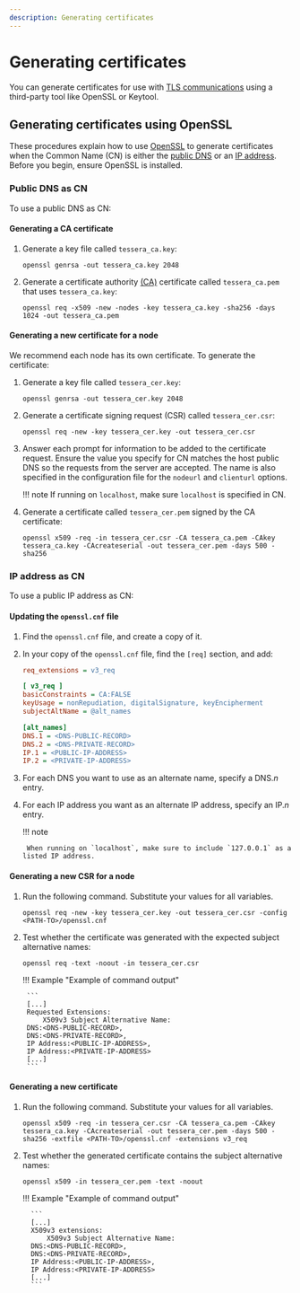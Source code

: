 ```yaml
---
description: Generating certificates
---
```


# Generating certificates

You can generate certificates for use with [TLS communications](Configure/TLS.md) using a third-party tool like OpenSSL or
Keytool.

## Generating certificates using OpenSSL

These procedures explain how to use [OpenSSL](https://www.openssl.org/source/) to generate certificates
when the Common Name (CN) is either the [public DNS](#public-dns-as-cn) or an [IP address](#ip-address-as-cn).
Before you begin, ensure OpenSSL is installed.

### Public DNS as CN

To use a public DNS as CN:

#### Generating a CA certificate

1. Generate a key file called `tessera_ca.key`:

    ```
    openssl genrsa -out tessera_ca.key 2048
    ```

2. Generate a certificate authority [(CA)](Configure/TLS.md#ca) certificate called `tessera_ca.pem` that uses `tessera_ca.key`:

    ```
    openssl req -x509 -new -nodes -key tessera_ca.key -sha256 -days 1024 -out tessera_ca.pem
    ```

#### Generating a new certificate for a node

We recommend each node has its own certificate. To generate the certificate:

1. Generate a key file called `tessera_cer.key`:

    ```
    openssl genrsa -out tessera_cer.key 2048
    ```

2. Generate a certificate signing request (CSR) called `tessera_cer.csr`:

    ```
    openssl req -new -key tessera_cer.key -out tessera_cer.csr
    ```

3. Answer each prompt for information to be added to the certificate request.
   Ensure the value you specify for CN matches the host public DNS so the requests from the server are accepted.
   The name is also specified in the configuration file for the `nodeurl` and `clienturl` options.

    !!! note
        If running on `localhost`, make sure `localhost` is specified in CN.

4. Generate a certificate called `tessera_cer.pem` signed by the CA certificate:

    ```
    openssl x509 -req -in tessera_cer.csr -CA tessera_ca.pem -CAkey tessera_ca.key -CAcreateserial -out tessera_cer.pem -days 500 -sha256
    ```

### IP address as CN

To use a public IP address as CN:

#### Updating the `openssl.cnf` file

1. Find the `openssl.cnf` file, and create a copy of it.

2. In your copy of the `openssl.cnf` file, find the `[req]` section, and add:

    ```ini
    req_extensions = v3_req

    [ v3_req ]
    basicConstraints = CA:FALSE
    keyUsage = nonRepudiation, digitalSignature, keyEncipherment
    subjectAltName = @alt_names

    [alt_names]
    DNS.1 = <DNS-PUBLIC-RECORD>
    DNS.2 = <DNS-PRIVATE-RECORD>
    IP.1 = <PUBLIC-IP-ADDRESS>
    IP.2 = <PRIVATE-IP-ADDRESS>
    ```

3. For each DNS you want to use as an alternate name, specify a DNS._n_ entry.

4. For each IP address you want as an alternate IP address, specify an IP._n_ entry.

    !!! note

        When running on `localhost`, make sure to include `127.0.0.1` as a listed IP address.

#### Generating a new CSR for a node

1. Run the following command. Substitute your values for all variables.

    ```
    openssl req -new -key tessera_cer.key -out tessera_cer.csr -config <PATH-TO>/openssl.cnf
    ```

2. Test whether the certificate was generated with the expected subject alternative names:

    ```
    openssl req -text -noout -in tessera_cer.csr
    ```

    !!! Example "Example of command output"

        ```
        [...]
        Requested Extensions:
            X509v3 Subject Alternative Name:
        DNS:<DNS-PUBLIC-RECORD>,
        DNS:<DNS-PRIVATE-RECORD>,
        IP Address:<PUBLIC-IP-ADDRESS>,
        IP Address:<PRIVATE-IP-ADDRESS>
        [...]
        ```

#### Generating a new certificate

1. Run the following command. Substitute your values for all variables.

    ```
    openssl x509 -req -in tessera_cer.csr -CA tessera_ca.pem -CAkey tessera_ca.key -CAcreateserial -out tessera_cer.pem -days 500 -sha256 -extfile <PATH-TO>/openssl.cnf -extensions v3_req
    ```

2. Test whether the generated certificate contains the subject alternative names:

    ```
    openssl x509 -in tessera_cer.pem -text -noout
    ```

    !!! Example "Example of command output"

         ```
         [...]
         X509v3 extensions:
             X509v3 Subject Alternative Name:
         DNS:<DNS-PUBLIC-RECORD>,
         DNS:<DNS-PRIVATE-RECORD>,
         IP Address:<PUBLIC-IP-ADDRESS>,
         IP Address:<PRIVATE-IP-ADDRESS>
         [...]
         ```
